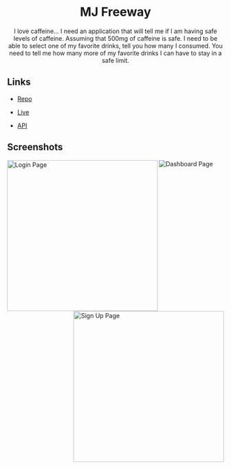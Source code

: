 <h1 align="center">MJ Freeway</h1>

<p align="center">I love caffeine... I need an application that will tell me if I am having safe levels of caffeine. Assuming that 500mg of caffeine is safe. I need to be able to select one of my favorite drinks, tell you how many I consumed. You need to tell me how many more of my favorite drinks I can have to stay in a safe limit.</p>



## Links

- [Repo](https://github.com/neilgoswami/mj-freeway)

- [Live](<https://mj-freeway.azurewebsites.net/> "Live View")

- [API](<https://mj-freeway.azurewebsites.net/api/> "API")



## Screenshots

<div>
    <img src="https://user-images.githubusercontent.com/1276993/130391547-1d740ef6-5e89-40cb-bd31-fa2075c7dbb2.jpg" alt="Login Page" align="left" width="350">
    <img src="https://user-images.githubusercontent.com/1276993/130391645-975ec238-cda5-44bf-80d0-0b6fd86d7c45.jpg" alt="Sign Up Page" align="right" width="350">
</div>

<div>
    <img src="https://user-images.githubusercontent.com/1276993/130391361-cadd4d32-c57d-4da6-ac2a-0de36154b6a1.jpg" alt="Dashboard Page">
</div>




